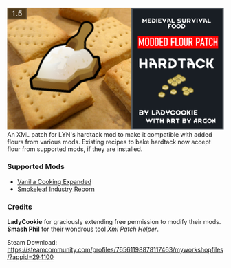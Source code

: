 ![plot](./About/Preview.png)
An XML patch for LYN's hardtack mod to make it compatible with added flours from various mods. Existing recipes to bake hardtack now accept flour from supported mods, if they are installed.

### Supported Mods
* [Vanilla Cooking Expanded](https://steamcommunity.com/sharedfiles/filedetails/?id=2134308519)
* [Smokeleaf Industry Reborn](https://steamcommunity.com/sharedfiles/filedetails/?id=2018570327)

### Credits
**LadyCookie** for graciously extending free permission to modify their mods.
**Smash Phil** for their wondrous tool *Xml Patch Helper*.

Steam Download: https://steamcommunity.com/profiles/76561198878117463/myworkshopfiles/?appid=294100
